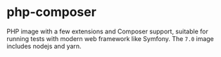 php-composer
==============

PHP image with a few extensions and Composer support, suitable for running tests with modern web framework like Symfony.
The `7.0` image includes nodejs and yarn.
